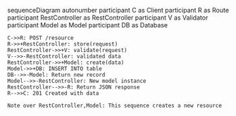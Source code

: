 sequenceDiagram
    autonumber
    participant C as Client
    participant R as Route
    participant RestController as RestController
    participant V as Validator
    participant Model as Model
    participant DB as Database
    
    C->>R: POST /resource
    R->>+RestController: store(request)
    RestController->>+V: validate(request)
    V-->>-RestController: validated data
    RestController->>+Model: create(data)
    Model->>+DB: INSERT INTO table
    DB-->>-Model: Return new record
    Model-->>-RestController: New model instance
    RestController-->>-R: Return JSON response
    R-->>C: 201 Created with data
    
    Note over RestController,Model: This sequence creates a new resource
  